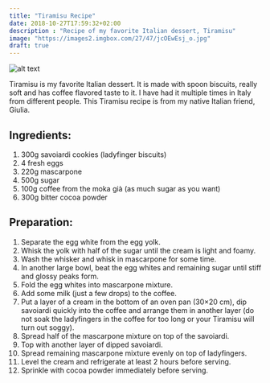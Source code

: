 ```yaml
---
title: "Tiramisu Recipe"
date: 2018-10-27T17:59:32+02:00
description : "Recipe of my favorite Italian dessert, Tiramisu"
image: "https://images2.imgbox.com/27/47/jcOEwEsj_o.jpg"
draft: true
---
```


![alt text](https://images2.imgbox.com/06/c4/46McYucu_o.jpg "Tiramisu")

Tiramisu is my favorite Italian dessert. It is made with spoon biscuits, really soft and has coffee flavored taste to it. I have had it multiple times in Italy from different people. This Tiramisu recipe is from my native Italian friend, Giulia.

## Ingredients:

1. 300g savoiardi cookies (ladyfinger biscuits)
2. 4 fresh eggs
3. 220g mascarpone
4. 500g sugar
5. 100g coffee from the moka già (as much sugar as you want)
6. 300g bitter cocoa powder

## Preparation:

1. Separate the egg white from the egg yolk.
2. Whisk the yolk with half of the sugar until the cream is light and foamy.
3. Wash the whisker and whisk in mascarpone for some time.
4. In another large bowl, beat the egg whites and remaining sugar until stiff and glossy peaks form.
5. Fold the egg whites into mascarpone mixture.
6. Add some milk (just a few drops) to the coffee.
7. Put a layer of a cream in the bottom of an oven pan (30×20 cm), dip savoiardi quickly into the coffee and arrange them in another layer (do not soak the ladyfingers in the coffee for too long or your Tiramisu will turn out soggy).
8. Spread half of the mascarpone mixture on top of the savoiardi.
9. Top with another layer of dipped savoiardi.
10. Spread remaining mascarpone mixture evenly on top of ladyfingers.
11. Level the cream and refrigerate at least 2 hours before serving.
12. Sprinkle with cocoa powder immediately before serving.
